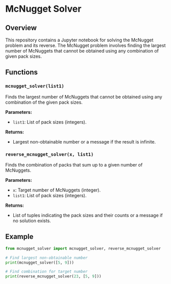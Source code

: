 # McNugget Solver

## Overview

This repository contains a Jupyter notebook for solving the McNugget problem and its reverse. The McNugget problem involves finding the largest number of McNuggets that cannot be obtained using any combination of given pack sizes.

## Functions

### `mcnugget_solver(list1)`
Finds the largest number of McNuggets that cannot be obtained using any combination of the given pack sizes.

**Parameters:**
- `list1`: List of pack sizes (integers).

**Returns:**
- Largest non-obtainable number or a message if the result is infinite.

### `reverse_mcnugget_solver(x, list1)`
Finds the combination of packs that sum up to a given number of McNuggets.

**Parameters:**
- `x`: Target number of McNuggets (integer).
- `list1`: List of pack sizes (integers).

**Returns:**
- List of tuples indicating the pack sizes and their counts or a message if no solution exists.

## Example

```python
from mcnugget_solver import mcnugget_solver, reverse_mcnugget_solver

# Find largest non-obtainable number
print(mcnugget_solver([5, 9]))

# Find combination for target number
print(reverse_mcnugget_solver(23, [5, 9]))
